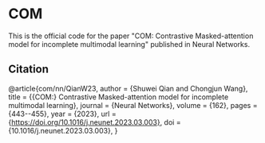 # COM
This is the official code for the paper "COM: Contrastive Masked-attention model for incomplete multimodal learning" published in Neural Networks.


## Citation
@article{com/nn/QianW23,
  author       = {Shuwei Qian and
                  Chongjun Wang},
  title        = {{COM:} Contrastive Masked-attention model for incomplete multimodal
                  learning},
  journal      = {Neural Networks},
  volume       = {162},
  pages        = {443--455},
  year         = {2023},
  url          = {https://doi.org/10.1016/j.neunet.2023.03.003},
  doi          = {10.1016/j.neunet.2023.03.003},
}
